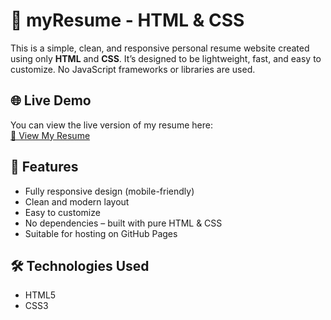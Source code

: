 # 💼 myResume - HTML & CSS

This is a simple, clean, and responsive personal resume website created using only **HTML** and **CSS**. It’s designed to be lightweight, fast, and easy to customize. No JavaScript frameworks or libraries are used.

## 🌐 Live Demo

You can view the live version of my resume here:  
[🔗 View My Resume](https://rushikesh-resume.netlify.app/) <!-- Replace # with your live URL, e.g. https://yourusername.github.io/resume -->

## 🚀 Features

- Fully responsive design (mobile-friendly)
- Clean and modern layout
- Easy to customize
- No dependencies – built with pure HTML & CSS
- Suitable for hosting on GitHub Pages

## 🛠️ Technologies Used

- HTML5
- CSS3
